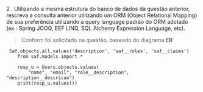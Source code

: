 2 .   Utilizando a mesma estrutura do banco de dados da questão anterior, rescreva a consulta anterior utilizando um ORM (Object Relational Mapping) de sua preferência utilizando a query language padrão do ORM adotado (ex.: Spring JOOQ, EEF LINQ, SQL Alchemy Expression Language, etc).

> Conform foi solicitado na 
>  questão, baseado do diagrama 
>  **ER** 

```
 Saf.objects.all.values('description', 'saf__roles', 'saf__claims')
    from saf.models import *

    resp_u = Users.objects.values(
        "name", "email", "role__description", "description__descricao")
    print(resp_u.values())
```